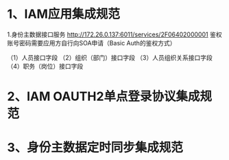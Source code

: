 
# 1、IAM应用集成规范


1.身份主数据接口服务
http://172.26.0.137:6011/services/2F06402000001    鉴权账号密码需要应用方自行向SOA申请（Basic Auth的鉴权方式）

（1）人员接口字段
（2）组织（部门）接口字段
（3）人员组织关系接口字段
（4）职务（岗位）接口字段


# 2、IAM OAUTH2单点登录协议集成规范


# 3、身份主数据定时同步集成规范
